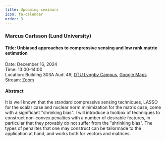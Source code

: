 ```yaml
---
title: Upcoming seminars
icon: fa-calendar
order: 3
---
```


### Marcus Carlsson (Lund University)

#### Title: Unbiased approaches to compressive sensing and low rank matrix estimation

Date: December 16, 2024  
Time: 13:00-14:00  
Location: Building 303A Aud. 49, [DTU Lyngby Campus](https://www.dtu.dk/english/about/campuses/dtu-lyngby-campus), [Google Maps](https://goo.gl/maps/3y2yCAkG5wcdJFcc6)  
Stream: [Zoom](https://dtumods.github.io/zoom)

#### Abstract

It is well known that the standard compressive sensing techniques, LASSO for the scalar case and nuclear norm minimization for the matrix case, come with a significant "shrinking bias". I will introduce a toolbox of techniques to construct non-convex penalties with a number of desirable features, in particular that they provably do not suffer from the "shrinking bias". The types of penalites that one may construct can be tailormade to the application at hand, and works both for vectors and matrices.
